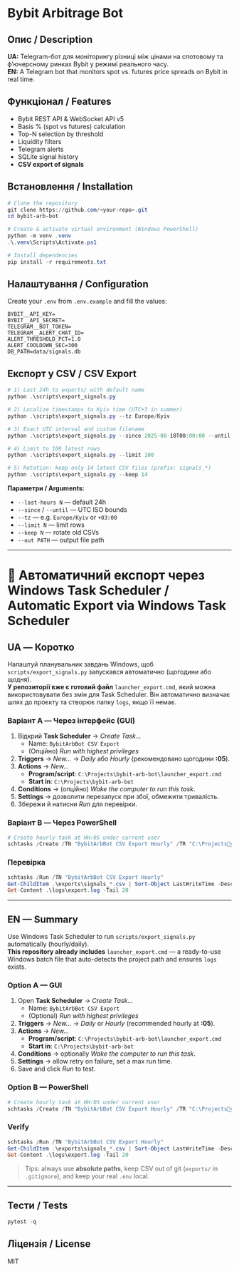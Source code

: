 # Bybit Arbitrage Bot

## Опис / Description
**UA:** Telegram-бот для моніторингу різниці між цінами на спотовому та ф’ючерсному ринках Bybit у режимі реального часу.  
**EN:** A Telegram bot that monitors spot vs. futures price spreads on Bybit in real time.

## Функціонал / Features
- Bybit REST API & WebSocket API v5
- Basis % (spot vs futures) calculation
- Top-N selection by threshold
- Liquidity filters
- Telegram alerts
- SQLite signal history
- **CSV export of signals**

## Встановлення / Installation
```powershell
# Clone the repository
git clone https://github.com/<your-repo>.git
cd bybit-arb-bot

# Create & activate virtual environment (Windows PowerShell)
python -m venv .venv
.\.venv\Scripts\Activate.ps1

# Install dependencies
pip install -r requirements.txt
```

## Налаштування / Configuration
Create your `.env` from `.env.example` and fill the values:
```env
BYBIT__API_KEY=
BYBIT__API_SECRET=
TELEGRAM__BOT_TOKEN=
TELEGRAM__ALERT_CHAT_ID=
ALERT_THRESHOLD_PCT=1.0
ALERT_COOLDOWN_SEC=300
DB_PATH=data/signals.db
```

## Експорт у CSV / CSV Export
```powershell
# 1) Last 24h to exports/ with default name
python .\scripts\export_signals.py

# 2) Localize timestamps to Kyiv time (UTC+3 in summer)
python .\scripts\export_signals.py --tz Europe/Kyiv

# 3) Exact UTC interval and custom filename
python .\scripts\export_signals.py --since 2025-08-10T00:00:00 --until 2025-08-14T23:59:59 --out .\exports\signals_aug10-14.csv

# 4) Limit to 100 latest rows
python .\scripts\export_signals.py --limit 100

# 5) Rotation: keep only 14 latest CSV files (prefix: signals_*)
python .\scripts\export_signals.py --keep 14
```

**Параметри / Arguments:**
- `--last-hours N` — default 24h
- `--since` / `--until` — UTC ISO bounds
- `--tz` — e.g. `Europe/Kyiv` or `+03:00`
- `--limit N` — limit rows
- `--keep N` — rotate old CSVs
- `--out PATH` — output file path

---

# 🔁 Автоматичний експорт через Windows Task Scheduler / Automatic Export via Windows Task Scheduler

## UA — Коротко
Налаштуй планувальник завдань Windows, щоб `scripts/export_signals.py` запускався автоматично (щогодини або щодня).  
**У репозиторії вже є готовий файл** `launcher_export.cmd`, який можна використовувати без змін для Task Scheduler. Він автоматично визначає шлях до проєкту та створює папку `logs`, якщо її немає.

### Варіант A — Через інтерфейс (GUI)
1. Відкрий **Task Scheduler** → *Create Task…*  
   - Name: `BybitArbBot CSV Export`  
   - (Опційно) *Run with highest privileges*
2. **Triggers** → *New…* → *Daily* або *Hourly* (рекомендовано щогодини **:05**).
3. **Actions** → *New…*  
   - **Program/script**: `C:\Projects\bybit-arb-bot\launcher_export.cmd`  
   - **Start in**: `C:\Projects\bybit-arb-bot`
4. **Conditions** → (опційно) *Wake the computer to run this task*.
5. **Settings** → дозволити перезапуск при збої, обмежити тривалість.
6. Збережи й натисни *Run* для перевірки.

### Варіант B — Через PowerShell
```powershell
# Create hourly task at HH:05 under current user
schtasks /Create /TN "BybitArbBot CSV Export Hourly" /TR "C:\Projectsybit-arb-bot\launcher_export.cmd" /SC HOURLY /ST 00:05 /F
```

### Перевірка
```powershell
schtasks /Run /TN "BybitArbBot CSV Export Hourly"
Get-ChildItem .\exports\signals_*.csv | Sort-Object LastWriteTime -Descending | Select-Object -First 1
Get-Content .\logs\export.log -Tail 20
```

---

## EN — Summary
Use Windows Task Scheduler to run `scripts/export_signals.py` automatically (hourly/daily).  
**This repository already includes** `launcher_export.cmd` — a ready-to-use Windows batch file that auto-detects the project path and ensures `logs` exists.

### Option A — GUI
1. Open **Task Scheduler** → *Create Task…*  
   - Name: `BybitArbBot CSV Export`  
   - (Optional) *Run with highest privileges*
2. **Triggers** → *New…* → *Daily* or *Hourly* (recommended hourly at **:05**).
3. **Actions** → *New…*  
   - **Program/script**: `C:\Projects\bybit-arb-bot\launcher_export.cmd`  
   - **Start in**: `C:\Projects\bybit-arb-bot`
4. **Conditions** → optionally *Wake the computer to run this task*.
5. **Settings** → allow retry on failure, set a max run time.
6. Save and click *Run* to test.

### Option B — PowerShell
```powershell
# Create hourly task at HH:05 under current user
schtasks /Create /TN "BybitArbBot CSV Export Hourly" /TR "C:\Projectsybit-arb-bot\launcher_export.cmd" /SC HOURLY /ST 00:05 /F
```

### Verify
```powershell
schtasks /Run /TN "BybitArbBot CSV Export Hourly"
Get-ChildItem .\exports\signals_*.csv | Sort-Object LastWriteTime -Descending | Select-Object -First 1
Get-Content .\logs\export.log -Tail 20
```

> Tips: always use **absolute paths**, keep CSV out of git (`exports/` in `.gitignore`), and keep your real `.env` local.

---

## Тести / Tests
```powershell
pytest -q
```

## Ліцензія / License
MIT
